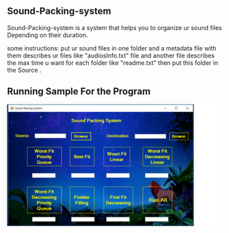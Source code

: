 <html>

## Sound-Packing-system

 Sound-Packing-system is a system that helps you to organize ur sound files Depending on their duration.

some instructions:
put ur sound files in one folder and a metadata file with them describes ur files like "audiosInfo.txt" file and  another file describes the max time u want for each folder like "readme.txt" then put this folder in the Source .

## Running Sample For the Program

<img src="Program.png">
</html>
